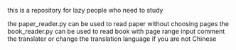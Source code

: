 this is a repository for lazy people who need to study

the paper_reader.py can be used to read paper without choosing pages
the book_reader.py can be used to read book with page range input
comment the translater or change the translation language if you are not Chinese

